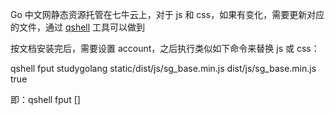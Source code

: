 Go 中文网静态资源托管在七牛云上，对于 js 和 css，如果有变化，需要更新对应的文件，通过 [qshell](https://developer.qiniu.com/kodo/tools/1302/qshel) 工具可以做到

按文档安装完后，需要设置 account，之后执行类似如下命令来替换 js 或 css：

qshell fput studygolang static/dist/js/sg_base.min.js dist/js/sg_base.min.js true

即：qshell fput <Bucket> <Key> <LocalFile> [<Overwrite>]

